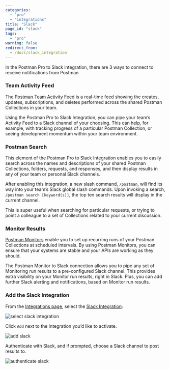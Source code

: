 ```yaml
---
categories:
  - "pro"
  - "integrations"
title: "Slack"
page_id: "slack"
tags: 
  - "pro"
warning: false
redirect_from:
  - /docs/slack_integration
---
```


In the Postman Pro to Slack integration, there are 3 ways to connect to receive notifications from Postman

### Team Activity Feed

The [Postman Team Activity Feed](http://blog.getpostman.com/2016/10/27/new-more-useful-activity-feed-in-postman-collections/) is a real-time feed showing the creates, updates, subscriptions, and deletes performed across the shared Postman Collections in your team.

Using the Postman Pro to Slack Integration, you can pipe your team’s Activity Feed to a Slack channel of your choosing. This can help, for example, with tracking progress of a particular Postman Collection, or seeing development momentum within your team environment.

### Postman Search

This element of the Postman Pro to Slack Integration enables you to easily search across the names and descriptions of your shared Postman Collections, folders, requests, and responses, and then display results in any of your team or personal Slack channels.

After enabling this integration, a new slash command, `/postman`, will find its way into your team’s Slack global slash commands. Upon invoking a search, `/postman search [keyword(s)]`, the top ten search results will display in the current channel.

This is super useful when searching for particular requests, or trying to point a colleague to a set of Collections related to your current discussion.

### Monitor Results

[Postman Monitors](/docs/postman/monitors/intro_monitors) enable you to set up recurring runs of your Postman Collections at scheduled intervals. By using Postman Monitors, you can ensure that your systems are stable and your APIs are working as they should.

The Postman Monitor to Slack connection allows you to pipe any set of Monitoring run results to a pre-configured Slack channel. This provides extra visibility on your Monitor run results, right in Slack. Plus, you can add further Slack alerting and notifications, based on Monitor run results.

### Add the Slack Integration

From the [Integrations page](https://app.getpostman.com/dashboard/integrations), select the [Slack Integration](https://app.getpostman.com/dashboard/integrations):

![select slack integration](https://s3.amazonaws.com/postman-static-getpostman-com/postman-docs/slackINT.png)

Click `Add` next to the Integration you’d like to activate.

![add slack](https://s3.amazonaws.com/postman-static-getpostman-com/postman-docs/slack_add.png)

Authenticate with Slack, and if prompted, choose a Slack channel to post results to.

![authenticate slack](https://s3.amazonaws.com/postman-static-getpostman-com/postman-docs/slack_auth.png)
